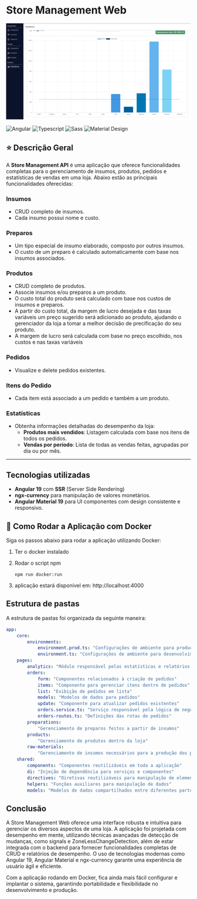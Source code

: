 # Store Management Web

![Imagem da aplicação](./src/app/docs/illustrations/img.png)

![Angular](https://img.shields.io/badge/Angular-DD0031?style=for-the-badge&logo=angular&logoColor=white)
![Typescript](https://img.shields.io/badge/TypeScript-007ACC?style=for-the-badge&logo=typescript&logoColor=white)
![Sass](https://img.shields.io/badge/Sass-CC6699?style=for-the-badge&logo=sass&logoColor=white)
![Material Design](https://img.shields.io/badge/material%20design-757575?style=for-the-badge&logo=material%20design&logoColor=white)
## ⭐ Descrição Geral

A **Store Management API** é uma aplicação que oferece funcionalidades completas para o gerenciamento de insumos,
produtos, pedidos e estatísticas de vendas em uma loja. Abaixo estão as principais funcionalidades oferecidas:

### Insumos

- CRUD completo de insumos.
- Cada insumo possui nome e custo.

### Preparos

- Um tipo especial de insumo elaborado, composto por outros insumos.
- O custo de um preparo é calculado automaticamente com base nos insumos associados.

### Produtos

- CRUD completo de produtos.
- Associe insumos e/ou preparos a um produto.
- O custo total do produto será calculado com base nos custos de insumos e preparos.
- A partir do custo total, da margem de lucro desejada e das taxas variáveis um preço sugerido será adicionado ao
  produto,
  ajudando o gerenciador da loja a tomar a melhor decisão de precificação do seu produto.
- A margem de lucro será calculada com base no preço escolhido, nos custos e nas taxas variáveis

### Pedidos

- Visualize e delete pedidos existentes.

### Itens do Pedido

- Cada item está associado a um pedido e também a um produto.

### Estatísticas

- Obtenha informações detalhadas do desempenho da loja:
	- **Produtos mais vendidos**: Listagem calculada com base nos itens de todos os pedidos.
	- **Vendas por período**: Lista de todas as vendas feitas, agrupadas por dia ou por mês.

---

## Tecnologias utilizadas

- **Angular 19** com **SSR** (Server Side Rendering)
- **ngx-currency** para manipulação de valores monetários.
- **Angular Material 19** para UI componentes com design consistente e responsivo.

## 🚀 Como Rodar a Aplicação com Docker

Siga os passos abaixo para rodar a aplicação utilizando Docker:

1. Ter o docker instalado

2. Rodar o script npm
    ```shell
    npm run docker:run
    ```
   
3. aplicação estará disponível em: http://localhost:4000

## Estrutura de pastas

A estrutura de pastas foi organizada da seguinte maneira:

```yaml
app:
	core:
		environments:
			environment.prod.ts: "Configurações de ambiente para produção"
			environment.ts: "Configurações de ambiente para desenvolvimento"
	pages:
		analytics: "Módulo responsável pelas estatísticas e relatórios da aplicação"
		orders:
			form: "Componentes relacionados à criação de pedidos"
			items: "Componente para gerenciar itens dentro de pedidos"
			list: "Exibição de pedidos em lista"
			models: "Modelos de dados para pedidos"
			update: "Componente para atualizar pedidos existentes"
			orders.service.ts: "Serviço responsável pela lógica de negócios de pedidos"
			orders-routes.ts: "Definições das rotas de pedidos"
		preparations:
			"Gerenciamento de preparos feitos a partir de insumos"
		products:
			"Gerenciamento de produtos dentro da loja"
		raw-materials:
			"Gerenciamento de insumos necessários para a produção dos produtos"
	shared:
		components: "Componentes reutilizáveis em toda a aplicação"
		di: "Injeção de dependência para serviços e componentes"
		directives: "Diretivas reutilizáveis para manipulação de elementos DOM"
		helpers: "Funções auxiliares para manipulação de dados"
		models: "Modelos de dados compartilhados entre diferentes partes da aplicação"
```

## Conclusão

A Store Management Web oferece uma interface robusta e intuitiva para gerenciar os diversos aspectos de uma loja. A aplicação foi projetada com desempenho em mente, utilizando técnicas avançadas de detecção de mudanças, como signals e ZoneLessChangeDetection, além de estar integrada com o backend para fornecer funcionalidades completas de CRUD e relatórios de desempenho. O uso de tecnologias modernas como Angular 19, Angular Material e ngx-currency garante uma experiência de usuário ágil e eficiente.

Com a aplicação rodando em Docker, fica ainda mais fácil configurar e implantar o sistema, garantindo portabilidade e flexibilidade no desenvolvimento e produção.
